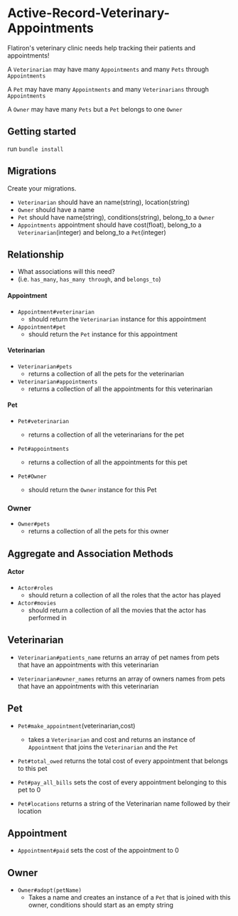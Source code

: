 # Active-Record-Veterinary-Appointments

Flatiron's veterinary clinic needs help tracking their patients and appointments!

A `Veterinarian` may have many `Appointments` and many `Pets` through `Appointments` 

A `Pet` may have many `Appointments` and many `Veterinarians` through `Appointments` 

A `Owner` may have many `Pets` but a `Pet` belongs to one `Owner`


## Getting started 

run `bundle install`

## Migrations 

Create your migrations. 
- `Veterinarian` should have an name(string), location(string) 
- `Owner` should have a name
- `Pet` should have name(string), conditions(string), belong_to a `Owner` 
- `Appointments` appointment should have cost(float), belong_to a `Veterinarian`(integer) and belong_to a `Pet`(integer)

## Relationship
- What associations will this need?
- (i.e. `has_many`, `has_many through`, and `belongs_to`)

#### Appointment

- `Appointment#veterinarian`
  - should return the `Veterinarian` instance for this appointment
- `Appointment#pet`
  - should return the `Pet` instance for this appointment

#### Veterinarian

- `Veterinarian#pets`
  - returns a collection of all the pets for the veterinarian
- `Veterinarian#appointments`
  - returns a collection of all the appointments for this veterinarian

#### Pet

- `Pet#veterinarian`
  - returns a collection of all the veterinarians for the pet

- `Pet#appointments`
  - returns a collection of all the appointments for this pet

- `Pet#Owner`
    - should return the `Owner` instance for this Pet

### Owner
- `Owner#pets`
    -  returns a collection of all the pets for this owner

## Aggregate and Association Methods

#### Actor

- `Actor#roles`
  - should return a collection of all the roles that the actor has played
- `Actor#movies`
  - should return a collection of all the movies that the actor has performed in

## Veterinarian
- `Veterinarian#patients_name` returns an array of pet names from pets that have an appointments with this veterinarian

- `Veterinarian#owner_names` returns an array of owners names from pets that have an appointments with this veterinarian



## Pet
-  `Pet#make_appointment`(veterinarian,cost) 
    - takes a `Veterinarian` and cost and returns an instance of `Appointment` that joins the `Veterinarian` and the `Pet`

- `Pet#total_owed` returns the total cost of every appointment that belongs to this pet 

- `Pet#pay_all_bills` sets the cost of every appointment belonging to this pet to 0

- `Pet#locations` returns a string of the Veterinarian name followed by their location


## Appointment

- `Appointment#paid` sets the cost of the appointment to 0

## Owner 
- `Owner#adopt(petName)`
    - Takes a name and creates an instance of a `Pet` that is joined with this owner, conditions should start as an empty string

